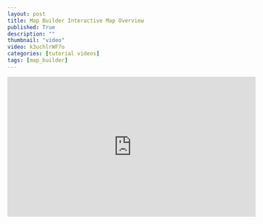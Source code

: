 ```yaml
---
layout: post
title: Map Builder Interactive Map Overview
published: True
description: ""
thumbnail: "video"
video: k3uchlrWF7o
categories: [tutorial videos]
tags: [map_builder]
---
```


<div id="desktopContent" class="content">
  <div class="video">
    <iframe width="560" height="315" src="https://www.youtube.com/embed/k3uchlrWF7o" frameborder="0" allowfullscreen></iframe>
  </div>
</div>

<div id="mobileContent" class="content">
</div>